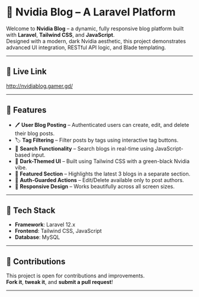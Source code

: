 # 📰 Nvidia Blog – A Laravel Platform

Welcome to **Nvidia Blog** – a dynamic, fully responsive blog platform built with **Laravel**, **Tailwind CSS**, and **JavaScript**.  
Designed with a modern, dark Nvidia aesthetic, this project demonstrates advanced UI integration, RESTful API logic, and Blade templating.

---
## 🚀 Live Link
http://nvidiablog.gamer.gd/

---

## 🚀 Features

- 🖊️ **User Blog Posting** – Authenticated users can create, edit, and delete their blog posts.  
- 🏷️ **Tag Filtering** – Filter posts by tags using interactive tag buttons.  
- 🧠 **Search Functionality** – Search blogs in real-time using JavaScript-based input.  
- 🎨 **Dark-Themed UI** – Built using Tailwind CSS with a green-black Nvidia vibe.  
- 📅 **Featured Section** – Highlights the latest 3 blogs in a separate section.  
- 🔐 **Auth-Guarded Actions** – Edit/Delete available only to post authors.  
- 📲 **Responsive Design** – Works beautifully across all screen sizes.  

---

## 🧰 Tech Stack

- **Framework**: Laravel 12.x  
- **Frontend**: Tailwind CSS, JavaScript  
- **Database**: MySQL  

---

## 🙌 Contributions

This project is open for contributions and improvements.  
**Fork it**, **tweak it**, and **submit a pull request**!

---
